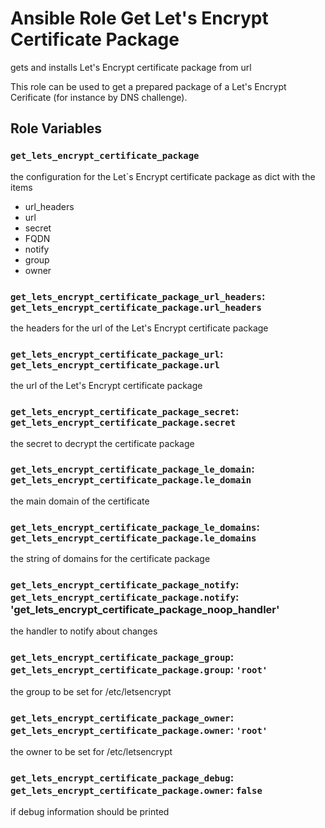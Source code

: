# Ansible Role Get Let's Encrypt Certificate Package

gets and installs Let's Encrypt certificate package from url

This role can be used to get a prepared package of a Let's Encrypt Cerificate (for instance by DNS challenge).

## Role Variables

### `get_lets_encrypt_certificate_package`

the configuration for the  Let`s Encrypt certificate package as dict with the items

- url_headers
- url
- secret
- FQDN
- notify
- group
- owner

### `get_lets_encrypt_certificate_package_url_headers`: `get_lets_encrypt_certificate_package.url_headers`

the headers for the url of the Let's Encrypt certificate package

### `get_lets_encrypt_certificate_package_url`: `get_lets_encrypt_certificate_package.url`

the url of the Let's Encrypt certificate package

### `get_lets_encrypt_certificate_package_secret`: `get_lets_encrypt_certificate_package.secret`

the secret to decrypt the certificate package

### `get_lets_encrypt_certificate_package_le_domain`: `get_lets_encrypt_certificate_package.le_domain`

the main domain of the certificate

### `get_lets_encrypt_certificate_package_le_domains`: `get_lets_encrypt_certificate_package.le_domains`

the string of domains for the certificate package

### `get_lets_encrypt_certificate_package_notify`: `get_lets_encrypt_certificate_package.notify`: 'get_lets_encrypt_certificate_package_noop_handler'

the handler to notify about changes

### `get_lets_encrypt_certificate_package_group`: `get_lets_encrypt_certificate_package.group`: `'root'`

the group to be set for /etc/letsencrypt

### `get_lets_encrypt_certificate_package_owner`: `get_lets_encrypt_certificate_package.owner`: `'root'`

the owner to be set for /etc/letsencrypt

### `get_lets_encrypt_certificate_package_debug`: `get_lets_encrypt_certificate_package.owner`: `false`

if debug information should be printed
